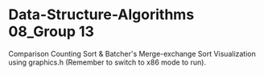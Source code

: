 # Data-Structure-Algorithms 08_Group 13
Comparison Counting Sort & Batcher's Merge-exchange Sort Visualization using graphics.h
(Remember to switch to x86 mode to run).
